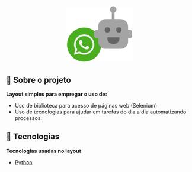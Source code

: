 <h1 align ="center">
<img src="https://raw.githubusercontent.com/CristhianFSantos/Python_ChatBot_Whatsapp/master/logo.png" alt="Template" height="150">
<br>

## 📖 Sobre o projeto

**Layout simples para empregar o uso de:**

- Uso de biblioteca para acesso de páginas web (Selenium)
- Uso de tecnologias para ajudar em tarefas do dia a dia automatizando processos.

## 🤖 Tecnologias

**Tecnologias usadas no layout**

- [Python](https://www.w3schools.com/python/)
